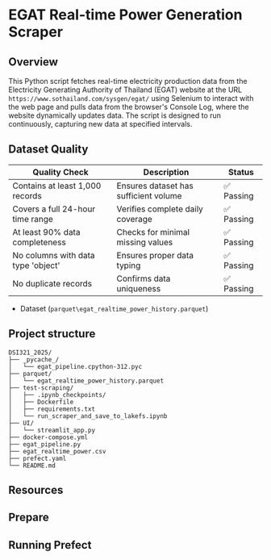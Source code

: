 # EGAT Real-time Power Generation Scraper

## Overview 

This Python script fetches real-time electricity production data from the Electricity Generating Authority of Thailand (EGAT) website at the URL `https://www.sothailand.com/sysgen/egat/` using Selenium to interact with the web page and pulls data from the browser's Console Log, where the website dynamically updates data. The script is designed to run continuously, capturing new data at specified intervals.

## Dataset Quality

| Quality Check | Description | Status |
|--------------|-------------|--------|
| Contains at least 1,000 records | Ensures dataset has sufficient volume | ✅ Passing |
| Covers a full 24-hour time range | Verifies complete daily coverage | ✅ Passing |
| At least 90% data completeness | Checks for minimal missing values | ✅ Passing |
| No columns with data type 'object' | Ensures proper data typing | ✅ Passing |
| No duplicate records | Confirms data uniqueness | ✅ Passing |

- Dataset (`parquet\egat_realtime_power_history.parquet`)


## Project structure

```
DSI321_2025/
├── _pycache_/
│   └── egat_pipeline.cpython-312.pyc
├── parquet/
│   └── egat_realtime_power_history.parquet
├── test-scraping/
│   ├── .ipynb_checkpoints/
│   ├── Dockerfile
│   ├── requirements.txt
│   └── run_scraper_and_save_to_lakefs.ipynb
├── UI/
│   └── streamlit_app.py
├── docker-compose.yml
├── egat_pipeline.py
├── egat_realtime_power.csv
├── prefect.yaml
└── README.md
```

## Resources

## Prepare

## Running Prefect

